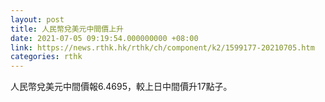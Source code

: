 ```yaml
---
layout: post
title: 人民幣兌美元中間價上升
date: 2021-07-05 09:19:54.000000000 +08:00
link: https://news.rthk.hk/rthk/ch/component/k2/1599177-20210705.htm
categories: rthk
---
```


人民幣兌美元中間價報6.4695，較上日中間價升17點子。

